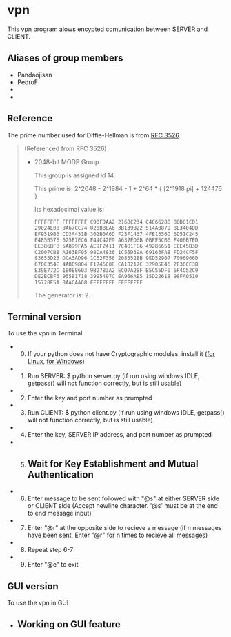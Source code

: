 # vpn
This vpn program alows encypted comunication between SERVER and CLIENT.

## Aliases of group members 
* Pandaojisan
* PedroF
* 
* 


## Reference
The prime number used for Diffie-Hellman is from [RFC 3526](https://www.ietf.org/rfc/rfc3526.txt).
> (Referenced from RFC 3526)
> 
> * 2048-bit MODP Group
> 
>    This group is assigned id 14.
> 
>    This prime is: 2^2048 - 2^1984 - 1 + 2^64 * { [2^1918 pi] + 124476 }
> 
>    Its hexadecimal value is:
> 
>       FFFFFFFF FFFFFFFF C90FDAA2 2168C234 C4C6628B 80DC1CD1
>       29024E08 8A67CC74 020BBEA6 3B139B22 514A0879 8E3404DD
>       EF9519B3 CD3A431B 302B0A6D F25F1437 4FE1356D 6D51C245
>       E485B576 625E7EC6 F44C42E9 A637ED6B 0BFF5CB6 F406B7ED
>       EE386BFB 5A899FA5 AE9F2411 7C4B1FE6 49286651 ECE45B3D
>       C2007CB8 A163BF05 98DA4836 1C55D39A 69163FA8 FD24CF5F
>       83655D23 DCA3AD96 1C62F356 208552BB 9ED52907 7096966D
>       670C354E 4ABC9804 F1746C08 CA18217C 32905E46 2E36CE3B
>       E39E772C 180E8603 9B2783A2 EC07A28F B5C55DF0 6F4C52C9
>       DE2BCBF6 95581718 3995497C EA956AE5 15D22618 98FA0510
>       15728E5A 8AACAA68 FFFFFFFF FFFFFFFF
> 
>    The generator is: 2.

## Terminal version
To use the vpn in Terminal
* 0. If your python does not have Cryptographic modules, install it ([for Linux](https://pypi.python.org/pypi/pycrypto), [for Windows](http://www.voidspace.org.uk/python/modules.shtml#pycrypto))
* 1. Run SERVER: $ python server.py (if run using windows IDLE, getpass() will not function correctly, but is still usable)
* 2. Enter the key and port number as prumpted
* 3. Run CLIENT: $ python client.py (if run using windows IDLE, getpass() will not function correctly, but is still usable)
* 4. Enter the key, SERVER IP address, and port number as prumpted
* 5. ## Wait for Key Establishment and Mutual Authentication ##
* 6. Enter message to be sent followed with "@s" at either SERVER side or CLIENT side (Accept newline character. '@s' must be at the end to end message input)
* 7. Enter "@r" at the opposite side to recieve a message (if n messages have been sent, Enter "@r" for n times to recieve all messages)
* 8. Repeat step 6-7
* 9. Enter "@e" to exit

## GUI version
To use the vpn in GUI
* ## Working on GUI feature ##
